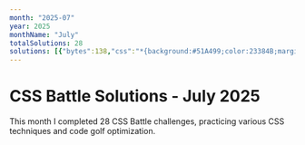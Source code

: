 ```yaml
---
month: "2025-07"
year: 2025
monthName: "July"
totalSolutions: 28
solutions: [{"bytes":138,"css":"*{background:#51A499;color:23384B;margin:50 120;border-left:5em dotted;*{border-inline:5em solid;border-left-color:#0000;margin:40 0 20-80","date":"2025-07-01","difficulty":"medium","has_image":true,"screenshot":"target-1-comparison.png","target":182},{"bytes":182,"css":"*{background:#EFF8FE;+*{margin:50 50 40 40;border:solid#4F77FF;border-width:0 0 10 10;display:flex}p{background:#4F77FF;margin:var(--t,60)0 0 30;width:60;+p{width:50;--t:0;+p{--t:100","date":"2025-07-02","difficulty":"medium","has_image":true,"screenshot":"target-1-comparison.png","target":183},{"bytes":177,"css":"html{background:#CE636F;border-top:10ch solid#F7BED9;p{margin:-168 72;padding:120;border-radius:5ch;background:repeating-conic-gradient(#B44141 0 25%,#F7BED9 0 50%)0 0/20ch 20ch","date":"2025-07-03","difficulty":"medium","has_image":true,"screenshot":"target-1-comparison.png","target":184},{"bytes":208,"css":"p{margin:-10 57;padding:23% 0;border-inline:var(--b,60px)solid#D9D9D9;+p{margin:10 137;--b:55px;img{background:radial-gradient( at bottom,#D9D9D9 0 39.3%,#000 0 70.7%,#0000 0);padding:67.5 135;margin:-243-135","date":"2025-07-04","difficulty":"easy","has_image":true,"screenshot":"target-1-comparison.png","target":185},{"bytes":116,"css":"\u0026amp;{border-radius:5vw;box-shadow:0 0 0 2in#F0CD48;margin:110 20}*{border:11q solid#394257;*{margin:16 97%16 28;zoom:.5","date":"2025-07-05","difficulty":"medium","has_image":true,"screenshot":"target-1-comparison.png","target":186},{"bytes":147,"css":"\u0026amp;{color:556D7F;border:5vw solid}*{background:#FADE8B;margin:50 40;*{margin:10 65;box-shadow:0-5em,0 5em,-50vh 95px,50vh 95px,-50vh -95px,50vh -95px","date":"2025-07-06","difficulty":"medium","has_image":true,"screenshot":"target-1-comparison.png","target":187},{"bytes":124,"css":"\u0026amp;{background:#32295A;border-radius:3in;border:250px solid#48BF7D}p{border:5ch solid #32295A;margin:-298;width:370;height:270","date":"2025-07-07","difficulty":"medium","has_image":true,"screenshot":"target-1-comparison.png","target":188},{"bytes":125,"css":"*{--t:32q solid#8CB457;background:#085328}\u0026amp;{margin:30 50;border-block:var(--t);*{height:180;margin:0 30;border-inline:var(--t","date":"2025-07-08","difficulty":"medium","has_image":true,"screenshot":"target-1-comparison.png","target":189},{"bytes":184,"css":"*{color:#2E312B;background:#D9D9D9;box-shadow:30vw 30vw 0 5ch,-30vw 30vw 0 5ch,30vw -30vw 0 5ch,-30vw -30vw 0 5ch;*{background:#2E312B;padding:16;margin:110 40%;border:5vw solid#7AA70A","date":"2025-07-09","difficulty":"medium","has_image":true,"screenshot":"target-1-comparison.png","target":190},{"bytes":242,"css":"*{margin:40 115;background:#7AA70A;border:solid#fff;border-width:var(--b,5ch 0);border-radius:var(--r,5ch 5ch 70px);*{margin:0 60 60 0;--b:0 0 5ch 5ch;--r:0 0 0 30px}p{position:fixed;--b:5ch 5ch 5ch 0;margin:40 30;padding:30;--r:0 70px 70px 0","date":"2025-07-10","difficulty":"easy","has_image":true,"screenshot":"target-1-comparison.png","target":191},{"bytes":205,"css":"\u0026amp;{background:#F7BED9;border:5ch dotted#F069AB;margin:25%60 25%30;padding:6 73;p{position:fixed;color:EC0076;border:solid;border-radius:1in;border-width:20 50;margin:6-61;box-shadow:60vh 0,60vh -20vh,0-20vh","date":"2025-07-11","difficulty":"easy","has_image":true,"screenshot":"target-1-comparison.png","target":192},{"bytes":166,"css":"\u0026amp;{outline:5ch solid#504B72}*{--a:#FFFBCC;--b:#504B72;margin:40;background:linear-gradient(var(--a)15vw,var(--b)0 5em)0 0/1q 5em;*{margin:0 100;--a:#504B72;--b:#FFFBCC","date":"2025-07-12","difficulty":"medium","has_image":true,"screenshot":"target-1-comparison.png","target":193},{"bytes":84,"css":"\u0026amp;{background:conic-gradient(at 30px 5em,#48BF7D 0 75%,#FFF 75%100%)5vh 5vh/42.5%95px","date":"2025-07-13","difficulty":"hard","has_image":true,"screenshot":"target-1-comparison.png","target":194},{"bytes":174,"css":"\u0026amp;{margin:23 25 110;background:radial-gradient(1q at 50%0,#CEEDFF 50vh,#0000),radial-gradient(1q at 50%29vh,#2BBBF3 175px,#0000)no-repeat,#CEEDFF;box-shadow:inset 0-5em#05476C","date":"2025-07-14","difficulty":"medium","has_image":true,"screenshot":"target-1-comparison.png","target":195},{"bytes":154,"css":"\u0026amp;{background:#2F5A76;border-block:30px solid#F5BB60;translate:45vh;*{margin:105 380 105-10;border-radius:50%;color:F5BB60;box-shadow:30px 0,40vw 0,-25vw 0","date":"2025-07-15","difficulty":"medium","has_image":true,"screenshot":"target-1-comparison.png","target":196},{"bytes":203,"css":"\u0026amp;{background:#32295A;color:48BF7D;box-shadow:0 var(--a,5vh 0 25px);}p{position:fixed;margin:102 167;padding:25;border-radius:9in;box-shadow:0 var(--a,5vh 0 25px);+p{padding:100;margin:2 92;--a:5ch 0 50px","date":"2025-07-16","difficulty":"easy","has_image":true,"screenshot":"target-1-comparison.png","target":197},{"bytes":151,"css":"p{color:243D83;margin:120 162 0 122;background:#6592CF;height:120;box-shadow:15vw 15vw,-15vw -15vw,3vw -3vw#fff,-3vw 3vw#fff,5ch -15vw#6592CF,0 0 0 9in","date":"2025-07-17","difficulty":"medium","has_image":true,"screenshot":"target-1-comparison.png","target":198},{"bytes":210,"css":"*{background:radial-gradient(1q at 50%var(--t,100%),#F28BBB 159q,#B03F7D 0 185q,#F28BBB);height:110;*{margin:190 0;--t:42%;height:190;p{margin:-80 25;background:#F28BBB;height:80;border-inline:143q solid#680039","date":"2025-07-18","difficulty":"easy","has_image":true,"screenshot":"target-1-comparison.png","target":199},{"bytes":248,"css":"\u0026amp;,*+*{background:#B6EBE7;border:solid#9382E4;border-width:0 40 var(--b,0);position:fixed;margin:70 25;padding:80 var(--p,135);*{margin:-80;--p:40;--b:40}p{padding:40;margin:-40-175-40-175;background:#5E2BB7;+p{margin:-40;background:#B6EBE7;border:0","date":"2025-07-19","difficulty":"easy","has_image":true,"screenshot":"target-1-comparison.png","target":200},{"bytes":225,"css":"*{border-radius:1in;background:var(--b,radial-gradient(1q,#48BF7D 53q,#FADE8B 0)0-5vw);*{margin:135 130;height:40;box-shadow:0 42q#48BF7D;--b:#48BF7D}p{margin:62.5;height:15;box-shadow:42q 0#fff;--b:#fff;translate:-20.5q -14q","date":"2025-07-20","difficulty":"easy","has_image":true,"screenshot":"target-1-comparison.png","target":201},{"bytes":222,"css":"*{background:#423F36;border-radius:32q;border:solid var(--c,#BBB);border-width:var(--b,20 0 0);margin:30 175 50;*{margin:10-35;--b:10;outline:10px solid#423F36;p{--b:10;--c:#EC2F28;margin:130 10 0;border-radius:0 0 10q 10q","date":"2025-07-21","difficulty":"easy","has_image":true,"screenshot":"target-1-comparison.png","target":202},{"bytes":377,"css":"*{background:var(--b,#EEE);border:solid#439E6B;border-width:var(--w,14 14 0);margin:var(--m,200 120);height:26;*{--m:-140 16;border-color:#246541;--w:65 50}p{--w:0;border-radius:50%;width:20;height:20;--b:#000;--m:-87-35;-webkit-box-reflect:left var(--t,-70px);+p{--w:0;--m:60-50;width:50;height:50;--b:linear-gradient(#439E6B 17px,#0000 0 29px,#EEE 0 33px,#439E6B 0);--t:-25vw","date":"2025-07-22","difficulty":"easy","has_image":true,"screenshot":"target-1-comparison.png","target":203},{"bytes":270,"css":"*{background:var(--t,#C05F6A);*{--t:#F2EAA8;margin:45 65 105}p{box-shadow:0 60px,-250px 30px,250px 30px,-230px 90px,230px 90px,0 40vh,-70vh 50vh,70vh 50vh;color:C05F6A;--t:#C05F6A;translate:0 30px;padding:15;margin:0;+p{margin:-60 70;width:0;height:180;box-shadow:25vw 0","date":"2025-07-23","difficulty":"easy","has_image":true,"screenshot":"target-1-comparison.png","target":204},{"bytes":147,"css":"*{background:var(--b,#328FC1);padding:5;p{--b:#328FC1;margin:0;height:30;--t:1in 99q}border-radius:0 0 var(--t,12q 12q);*{--b:#3D2525;margin:93 170","date":"2025-07-24","difficulty":"medium","has_image":true,"screenshot":"target-1-comparison.png","target":205},{"bytes":118,"css":"\u0026amp;{background:#FADE8B;border-radius:21q;color:556D7F;width:72;height:72;box-shadow:36vw 17vw,41vw 40vw,59vw 22vw#D24444","date":"2025-07-25","difficulty":"medium","has_image":true,"screenshot":"target-1-comparison.png","target":206},{"bytes":128,"css":"*{border-radius:10px}p{border:55px solid var(--t,#5528A5);margin:70 92;+p{--t:#6855BF;margin:-140 72;+p{--t:#9E8DEC;margin:70 52","date":"2025-07-26","difficulty":"medium","has_image":true,"screenshot":"target-1-comparison.png","target":207},{"bytes":248,"css":"*,[a]{background:#DC9DA6}p{position:fixed;background:linear-gradient(#0000 45%,#6E3C3C 0 55%,#0000 0);width:200;height:200;margin:42 92;+p{rotate:90deg;+[a]{margin:92 142;width:40;height:40;border-radius:50%;border:32q solid#6E3C3C;+p{rotate:-45deg","date":"2025-07-27","difficulty":"easy","has_image":true,"screenshot":"target-1-comparison.png","target":208},{"bytes":136,"css":"\u0026amp;,\u0026amp;\u0026gt;*{border-radius:50%;background:#EBE77E;margin:60 110}*{border:5vw solid#7E6293;*{margin:20}p{border-width:10;margin:-30 20;height:40","date":"2025-07-28","difficulty":"medium","has_image":true,"screenshot":"target-1-comparison.png","target":209}]
---
```


# CSS Battle Solutions - July 2025

This month I completed 28 CSS Battle challenges, practicing various CSS techniques and code golf optimization.

